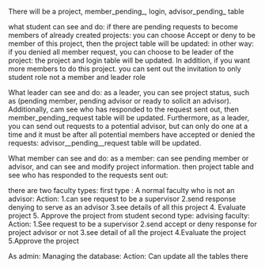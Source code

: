 There will be a project, member_pending_, login, advisor_pending_ table 

what student can see and do:
        if there are pending requests to become members of already created projects:
            you can choose Accept or deny to be member of this project, then the project table will be updated:
        in other way:
            if you denied all member request, you can choose to be leader of the project:
                the project and login table will be updated. In addition, if you want more members to do this project. you can sent out the invitation to 
                only student role not a member and leader role


What leader can see and do:
    as a leader, you can see project status, such as (pending member, pending advisor or ready to solicit an advisor). Additionally, cam see who has responded 
    to the request sent out, then member_pending_request table will be updated. Furthermore, as a leader, you can send out requests to a potential advisor, but
    can only do one at a time and it must be after all potential members have accepted or denied the requests: advisor__pending__request table will be updated.


What member can see and do:
    as a member: can see pending member or advisor, and can see and modify project information. then project table and see who has responded to the requests sent out:



there are two faculty types:
    first type : A normal faculty who is not an advisor:
        Action:
            1.can see request to be a supervisor
            2.send response denying to serve as an advisor
            3.see details of all this project
            4. Evaluate project
            5. Approve the project from student
    second type: advising faculty:
        Action:
            1.See request to be a supervisor
            2.send accept or deny response for project advisor or not
            3.see detail of all the project
            4.Evaluate the project
            5.Approve the project 


As admin:
        Managing the database:
            Action:
                Can update all the tables there
    
        